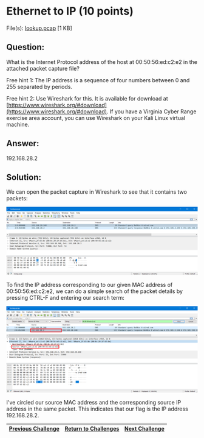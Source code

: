 # Ethernet to IP (10 points)

File(s): [lookup.pcap](lookup.pcap) [1 KB]

## Question:

What is the Internet Protocol address of the host at 00:50:56:ed:c2:e2 in the attached packet capture file?

Free hint 1: The IP address is a sequence of four numbers between 0 and 255 separated by periods.

Free hint 2: Use Wireshark for this. It is available for download at [https://www.wireshark.org/#download](https://www.wireshark.org/#download). If you have a Virginia Cyber Range exercise area account, you can use Wireshark on your Kali Linux virtual machine.

## Answer:

192.168.28.2

## Solution:

We can open the packet capture in Wireshark to see that it contains two packets:

![pcap.png](pcap.png)

To find the IP address corresponding to our given MAC address of 00:50:56:ed:c2:e2, we can do a simple search of the packet details by pressing CTRL-F and entering our search term:

![packet.png](packet.png)

I've circled our source MAC address and the corresponding source IP address in the same packet. This indicates that our flag is the IP address 192.168.28.2.

| [Previous Challenge](/Challenges/Operate-And-Maintain/3/README.md#top) | [Return to Challenges](/Challenges/../../../#modules) | [Next Challenge](/Challenges/Operate-And-Maintain/5/README.md#top) |
| :------- | :-----: | ------: |
